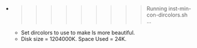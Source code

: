 * >>>>>>>>> Running inst-min-con-dircolors.sh ...
  * Set dircolors to use  to make ls more beautiful.
  * Disk size = 1204000K. Space Used = 24K.
